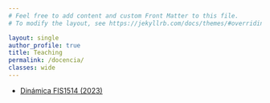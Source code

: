 ```yaml
---
# Feel free to add content and custom Front Matter to this file.
# To modify the layout, see https://jekyllrb.com/docs/themes/#overriding-theme-defaults

layout: single
author_profile: true
title: Teaching
permalink: /docencia/
classes: wide
---
```



*  [Dinámica FIS1514 (2023)](/docencia/fis1514_23_02/)
